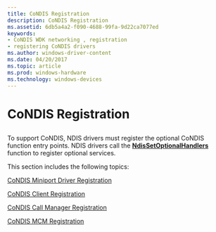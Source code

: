 ```yaml
---
title: CoNDIS Registration
description: CoNDIS Registration
ms.assetid: 6db5a4a2-f090-4688-99fa-9d22ca7077ed
keywords:
- CoNDIS WDK networking , registration
- registering CoNDIS drivers
ms.author: windows-driver-content
ms.date: 04/20/2017
ms.topic: article
ms.prod: windows-hardware
ms.technology: windows-devices
---
```


# CoNDIS Registration


## <a href="" id="ddk-condis-registration-ng"></a>


To support CoNDIS, NDIS drivers must register the optional CoNDIS function entry points. NDIS drivers call the [**NdisSetOptionalHandlers**](https://msdn.microsoft.com/library/windows/hardware/ff564550) function to register optional services.

This section includes the following topics:

[CoNDIS Miniport Driver Registration](condis-miniport-driver-registration.md)

[CoNDIS Client Registration](condis-client-registration.md)

[CoNDIS Call Manager Registration](condis-call-manager-registration.md)

[CoNDIS MCM Registration](condis-mcm-registration.md)

 

 





